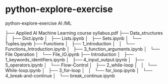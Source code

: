 # python-explore-exercise
python-explore-exercise AI  /ML

├── Applied AI Machine Learning course syllabus.pdf
├── Data_structures
│   ├── Dict.ipynb
│   ├── Lists.ipynb
│   ├── Sets.ipynb
│   └── Tuples.ipynb
├── Functions
│   ├── 1_introduction
│   │   └── Functions_Introduction.ipynb
│   ├── 3_function_arguments.ipynb
│   └── File Operation
│       └── File_IO.ipynb
├── Introduction
│   ├── 1_keywords_identifiers.ipynb
│   ├── 4_input_output.ipynb
│   ├── 5_operators.ipynb
│   └── Flow-Control
│       ├── 2_while-loop
│       │   └── While-loop.ipynb
│       ├── 3_for-loop
│       │   └── for_loop.ipynb
│       └── 4_break-and-continue
│           └── break_continue.ipynb

